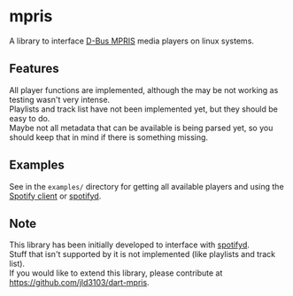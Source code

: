 # mpris

A library to interface [D-Bus MPRIS](https://specifications.freedesktop.org/mpris-spec/latest/) media players on linux systems.

## Features

All player functions are implemented, although the may be not working as testing wasn't very intense.  
Playlists and track list have not been implemented yet, but they should be easy to do.  
Maybe not all metadata that can be available is being parsed yet, so you should keep that in mind if there is something
missing.

## Examples

See in the `examples/` directory for getting all available players and using
the [Spotify client](https://www.spotify.com/us/download/linux/) or [spotifyd](https://github.com/Spotifyd/spotifyd).

## Note

This library has been initially developed to interface with [spotifyd](https://github.com/Spotifyd/spotifyd).  
Stuff that isn't supported by it is not implemented (like playlists and track list).  
If you would like to extend this library, please contribute at https://github.com/jld3103/dart-mpris.